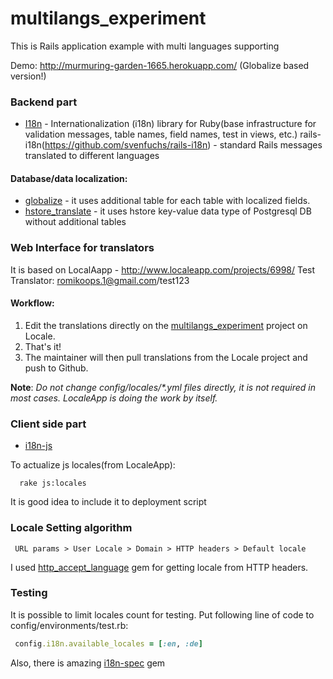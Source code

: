 multilangs_experiment
=====================

This is Rails application example with multi languages supporting

Demo: http://murmuring-garden-1665.herokuapp.com/ (Globalize based version!)

### Backend part

* [I18n](https://github.com/svenfuchs/i18n) - Internationalization (i18n) library for Ruby(base infrastructure for validation messages, table names, field names, test in views, etc.)
rails-i18n(https://github.com/svenfuchs/rails-i18n) - standard Rails messages translated to different languages

#### Database/data localization:
 
* [globalize](https://github.com/tigrish/i18n-spec) - it uses additional table for each table with localized fields.
* [hstore_translate](https://github.com/robworley/hstore_translate) - it uses hstore key-value data type of Postgresql DB without additional tables 

### Web Interface for translators
It is based on LocalAapp - http://www.localeapp.com/projects/6998/
Test Translator: romikoops.1@gmail.com/test123

#### Workflow:
1. Edit the translations directly on the [multilangs_experiment](http://www.localeapp.com/projects/public?search=multilangs_experiment) project on Locale.
2. That's it!
3. The maintainer will then pull translations from the Locale project and push to Github.

**Note**: *Do not change config/locales/\*.yml files directly, it is not required in most cases. LocaleApp is doing the work by itself.*

### Client side part

* [i18n-js](https://github.com/fnando/i18n-js)

To actualize js locales(from LocaleApp):

```
  rake js:locales
```

It is good idea to include it to deployment script

### Locale Setting algorithm

```
 URL params > User Locale > Domain > HTTP headers > Default locale
``` 
 

I used [http_accept_language](https://github.com/iain/http_accept_language) gem for getting locale from HTTP headers.

### Testing

It is possible to limit locales count for testing. Put following line of code to config/environments/test.rb:

```ruby
 config.i18n.available_locales = [:en, :de]
``` 

Also, there is amazing [i18n-spec](https://github.com/tigrish/i18n-spec) gem